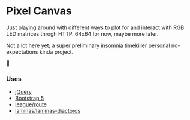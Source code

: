 # Pixel Canvas

Just playing around with different ways to plot for and interact with RGB LED matrices throgh HTTP. 64x64 for now, maybe more later.

Not a lot here yet; a super preliminary insomnia timekiller personal no-expectations kinda project.

🧙

### Uses
- [jQuery](https://api.jquery.com/)
- [Bootstrap 5](https://getbootstrap.com/docs/5.1/getting-started/introduction/)
- [league/route](https://route.thephpleague.com/)
- [laminas/laminas-diactoros](https://docs.laminas.dev/laminas-diactoros/)
